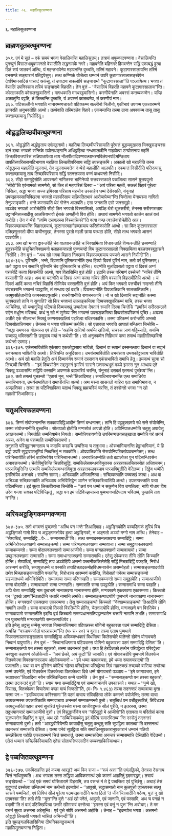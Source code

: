 ```yaml
---
title: ०६. महालिसुत्तवण्णना

---
```

६. महालिसुत्तवण्णना  


## ब्राह्मणदूतवत्थुवण्णना

३५९. एवं मे सुतं – एकं समयं भगवा वेसालियन्ति महालिसुत्तम्। तत्रायं अपुब्बपदवण्णना। वेसालियन्ति पुनप्पुनं विसालभावूपगमनतो वेसालीति लद्धनामके नगरे। महावनेति बहिनगरे हिमवन्तेन सद्धिं एकाबद्धं हुत्वा ठितं सयं जातवनं अत्थि, यं महन्तभावेनेव महावनन्ति वुच्चति, तस्मिं महावने। कूटागारसालायन्ति तस्मिं वनसण्डे सङ्घारामं पतिट्ठपेसुम्। तत्थ कण्णिकं योजेत्वा थम्भानं उपरि कूटागारसालासङ्खेपेन देवविमानसदिसं पासादं अकंसु, तं उपादाय सकलोपि सङ्घारामो ‘‘कूटागारसाला’’ति पञ्ञायित्थ। भगवा तं वेसालिं उपनिस्साय तस्मिं सङ्घारामे विहरति। तेन वुत्तं – ‘‘वेसालियं विहरति महावने कूटागारसालाय’’न्ति। कोसलकाति कोसलरट्ठवासिनो। मागधकाति मगधरट्ठवासिनो। करणीयेनाति अवस्सं कत्तब्बकम्मेन। यञ्हि अकातुम्पि वट्टति, तं किच्चन्ति वुच्चति, यं अवस्सं कातब्बमेव, तं करणीयं नाम।  
३६०. पटिसल्लीनो भगवाति नानारम्मणचारतो पटिक्कम्म सल्लीनो निलीनो, एकीभावं उपगम्म एकत्तारम्मणे झानरतिं अनुभवतीति अत्थो। तत्थेवाति तस्मिञ्ञेव विहारे। एकमन्तन्ति तस्मा ठाना अपक्कम्म तासु तासु रुक्खच्छायासु निसीदिंसु।  


## ओट्ठद्धलिच्छवीवत्थुवण्णना

३६१. ओट्ठद्धोति अद्धोट्ठताय एवंलद्धनामो। महतिया लिच्छवीपरिसायाति पुरेभत्तं बुद्धप्पमुखस्स भिक्खुसङ्घस्स दानं दत्वा भगवतो सन्तिके उपोसथङ्गानि अधिट्ठहित्वा गन्धमालादीनि गाहापेत्वा उग्घोसनाय महतिं लिच्छविराजपरिसं सन्निपातापेत्वा ताय नीलपीतादिवण्णवत्थाभरणविलेपनपटिमण्डिताय तावतिंसपरिससप्पटिभागाय महतिया लिच्छविपरिसाय सद्धिं उपसङ्कमि। अकालो खो महालीति तस्स ओट्ठद्धस्स महालीति मूलनामं, तेन मूलनाममत्तेन नं थेरो महालीति आलपति। एकमन्तं निसीदीति पतिरूपासु रुक्खच्छायासु ताय लिच्छविपरिसाय सद्धिं रतनत्तयस्स वण्णं कथयन्तो निसीदि।  
३६२. सीहो समणुद्देसोति आयस्मतो नागितस्स भागिनेय्यो सत्तवस्सकाले पब्बजित्वा सासने युत्तपयुत्तो ‘‘सीहो’’ति एवंनामको सामणेरो, सो किर तं महापरिसं दिस्वा – ‘‘अयं परिसा महती, सकलं विहारं पूरेत्वा निसिन्ना, अद्धा भगवा अज्ज इमिस्सा परिसाय महन्तेन उस्साहेन धम्मं देसेस्सति, यंनूनाहं उपज्झायस्साचिक्खित्वा भगवतो महापरिसाय सन्निपतितभावं आरोचापेय्य’’न्ति चिन्तेत्वा येनायस्मा नागितो तेनुपसङ्कमि। भन्ते कस्सपाति थेरं गोत्तेन आलपति। एसा जनताति एसो जनसमूहो।  
त्वञ्ञेव भगवतो आरोचेहीति सीहो किर भगवतो विस्सासिको, अयञ्हि थेरो थूलसरीरो, तेनस्स सरीरगरुताय उट्ठाननिसज्जादीसु आलसियभावो ईसकं अप्पहीनो विय होति। अथायं सामणेरो भगवतो कालेन कालं वत्तं करोति। तेन नं थेरो ‘‘त्वम्पि दसबलस्स विस्सासिको’’ति वत्वा गच्छ त्वञ्ञेवारोचेहीति आह। विहारपच्छायायन्ति विहारछायायं, कूटागारमहागेहच्छायाय फरितोकासेति अत्थो। सा किर कूटागारसाला दक्खिणुत्तरतो दीघा पाचीनमुखा, तेनस्सा पुरतो महती छाया पत्थटा होति, सीहो तत्थ भगवतो आसनं पञ्ञपेसि।  
३६३. अथ खो भगवा द्वारन्तरेहि चेव वातपानन्तरेहि च निक्खमित्वा विधावन्ताहि विप्फरन्तीहि छब्बण्णाहि बुद्धरस्मीहि संसूचितनिक्खमनो वलाहकन्तरतो पुण्णचन्दो विय कूटागारसालतो निक्खमित्वा पञ्ञत्तवरबुद्धासने निसीदि। तेन वुत्तं – ‘‘अथ खो भगवा विहारा निक्खम्म विहारपच्छायाय पञ्ञत्ते आसने निसीदी’’ति।  
३६४-३६५. पुरिमानि , भन्ते, दिवसानि पुरिमतरानीति एत्थ हिय्यो दिवसं पुरिमं नाम, ततो परं पुरिमतरम्। ततो पट्ठाय पन सब्बानि पुरिमानि चेव पुरिमतरानि च होन्ति। यदग्गेति मूलदिवसतो पट्ठाय यं दिवसं अग्गं परकोटिं कत्वा विहरामीति अत्थो, याव विहासिन्ति वुत्तं होति। इदानि तस्स परिमाणं दस्सेन्तो ‘‘नचिरं तीणि वस्सानी’’ति आह। अथ वा यदग्गेति यं दिवसं अग्गं कत्वा नचिरं तीणि वस्सानि विहरामीतिपि अत्थो । यं दिवसं आदिं कत्वा नचिरं विहासिं तीणियेव वस्सानीति वुत्तं होति। अयं किर भगवतो पत्तचीवरं गण्हन्तो तीणि संवच्छरानि भगवन्तं उपट्ठासि, तं सन्धाय एवं वदति। पियरूपानीति पियजातिकानि सातजातिकानि। कामूपसंहितानीति कामस्सादयुत्तानि। रजनीयानीति रागजनकानि। नो च खो दिब्बानि सद्दानीति कस्मा सुनक्खत्तो तानि न सुणाति? सो किर भगवन्तं उपसङ्कमित्वा दिब्बचक्खुपरिकम्मं याचि, तस्स भगवा आचिक्खि, सो यथानुसिट्ठं पटिपन्नो दिब्बचक्खुं उप्पादेत्वा देवतानं रूपानि दिस्वा चिन्तेसि ‘‘इमस्मिं सरीरसण्ठाने सद्देन मधुरेन भवितब्बं, कथं नु खो नं सुणेय्य’’न्ति भगवन्तं उपसङ्कमित्वा दिब्बसोतपरिकम्मं पुच्छि। अयञ्च अतीते एकं सीलवन्तं भिक्खुं कण्णसक्खलियं पहरित्वा बधिरमकासि। तस्मा परिकम्मं करोन्तोपि अभब्बो दिब्बसोताधिगमाय। तेनस्स न भगवा परिकम्मं कथेसि। सो एत्तावता भगवति आघातं बन्धित्वा चिन्तेसि – ‘‘अद्धा समणस्स गोतमस्स एवं होति – ‘अहम्पि खत्तियो अयम्पि खत्तियो, सचस्स ञाणं वड्ढिस्सति, अयम्पि सब्बञ्ञू भविस्सती’ति उसूयाय मय्हं न कथेसी’’ति। सो अनुक्कमेन गिहिभावं पत्वा तमत्थं महालिलिच्छविनो कथेन्तो एवमाह।  
३६६-३७१. एकंसभावितोति एकंसाय एककोट्ठासाय भावितो, दिब्बानं वा रूपानं दस्सनत्थाय दिब्बानं वा सद्दानं सवनत्थाय भावितोति अत्थो। तिरियन्ति अनुदिसाय। उभयंसभावितोति उभयंसाय उभयकोट्ठासाय भावितोति अत्थो। अयं खो महालि हेतूति अयं दिब्बानंयेव रूपानं दस्सनाय एकंसभावितो समाधि हेतु। इममत्थं सुत्वा सो लिच्छवी चिन्तेसि – ‘‘इदं दिब्बसोतेन सद्दसुणनं इमस्मिं सासने उत्तमत्थभूतं मञ्ञे इमस्स नून अत्थाय एते भिक्खू पञ्ञासम्पि सट्ठिपि वस्सानि अपण्णकं ब्रह्मचरियं चरन्ति, यंनूनाहं दसबलं एतमत्थं पुच्छेय्य’’न्ति।  
३७२. ततो तमत्थं पुच्छन्तो ‘‘एतासं नून, भन्ते’’तिआदिमाह। समाधिभावनानन्ति एत्थ समाधियेव समाधिभावना, उभयंसभावितानं समाधीनन्ति अत्थो। अथ यस्मा सासनतो बाहिरा एता समाधिभावना, न अज्झत्तिका। तस्मा ता पटिक्खिपित्वा यदत्थं भिक्खू ब्रह्मचरियं चरन्ति, तं दस्सेन्तो भगवा ‘‘न खो महाली’’तिआदिमाह।  


## चतुअरियफलवण्णना

३७३. तिण्णं संयोजनानन्ति सक्कायदिट्ठिआदीनं तिण्णं बन्धनानम्। तानि हि वट्टदुक्खमये रथे सत्ते संयोजेन्ति, तस्मा संयोजनानीति वुच्चन्ति। सोतापन्नो होतीति मग्गसोतं आपन्नो होति। अविनिपातधम्मोति चतूसु अपायेसु अपतनधम्मो। नियतोति धम्मनियामेन नियतो। सम्बोधिपरायणोति उपरिमग्गत्तयसङ्खाता सम्बोधि परं अयनं अस्स, अनेन वा पत्तब्बाति सम्बोधिपरायणो।  
तनुत्ताति परियुट्ठानमन्दताय च कदाचि करहचि उप्पत्तिया च तनुभावा। ओरम्भागियानन्ति हेट्ठाभागियानं, ये हि बद्धो उपरि सुद्धावासभूमियं निब्बत्तितुं न सक्कोति। ओपपातिकोति सेसयोनिपटिक्खेपवचनमेतम्। तत्थ परिनिब्बायीति तस्मिं उपरिभवेयेव परिनिब्बानधम्मो। अनावत्तिधम्मोति ततो ब्रह्मलोका पुन पटिसन्धिवसेन अनावत्तनधम्मो। चेतोविमुत्तिन्ति चित्तविसुद्धिं, सब्बकिलेसबन्धनविमुत्तस्स अरहत्तफलचित्तस्सेतं अधिवचनम्। पञ्ञाविमुत्तिन्ति एत्थापि सब्बकिलेसबन्धनविमुत्ता अरहत्तफलपञ्ञाव पञ्ञाविमुत्तीति वेदितब्बा। दिट्ठेव धम्मेति इमस्मिंयेव अत्तभावे। सयन्ति सामम्। अभिञ्ञाति अभिजानित्वा। सच्छिकत्वाति पच्चक्खं कत्वा। अथ वा अभिञ्ञा सच्छिकत्वाति अभिञ्ञाय अभिविसिट्ठेन ञाणेन सच्छिकरित्वातिपि अत्थो। उपसम्पज्जाति पत्वा पटिलभित्वा। इदं सुत्वा लिच्छविराजा चिन्तेसि – ‘‘अयं पन धम्मो न सकुणेन विय उप्पतित्वा, नापि गोधाय विय उरेन गन्त्वा सक्का पटिविज्झितुं , अद्धा पन इमं पटिविज्झन्तस्स पुब्बभागप्पटिपदाय भवितब्बं, पुच्छामि ताव न’’न्ति।  


## अरियअट्ठङ्गिकमग्गवण्णना

३७४-३७५. ततो भगवन्तं पुच्छन्तो ‘‘अत्थि पन भन्ते’’तिआदिमाह। अट्ठङ्गिकोति पञ्चङ्गिकं तुरियं विय अट्ठङ्गिको गामो विय च अट्ठङ्गमत्तोयेव हुत्वा अट्ठङ्गिको, न अङ्गतो अञ्ञो मग्गो नाम अत्थि। तेनेवाह – ‘‘सेय्यथिदं, सम्मादिट्ठि…पे॰… सम्मासमाधी’’ति। तत्थ सम्मादस्सनलक्खणा सम्मादिट्ठि। सम्मा अभिनिरोपनलक्खणो सम्मासङ्कप्पो। सम्मा परिग्गहणलक्खणा सम्मावाचा। सम्मा समुट्ठापनलक्खणो सम्माकम्मन्तो। सम्मा वोदापनलक्खणो सम्माआजीवो। सम्मा पग्गहलक्खणो सम्मावायामो। सम्मा उपट्ठानलक्खणा सम्मासति। सम्मा समाधानलक्खणो सम्मासमाधि। एतेसु एकेकस्स तीणि तीणि किच्चानि होन्ति। सेय्यथिदं, सम्मादिट्ठि ताव अञ्ञेहिपि अत्तनो पच्चनीककिलेसेहि सद्धिं मिच्छादिट्ठिं पजहति, निरोधं आरम्मणं करोति, सम्पयुत्तधम्मे च पस्सति तप्पटिच्छादकमोहविधमनवसेन असम्मोहतो। सम्मासङ्कप्पादयोपि तथेव मिच्छासङ्कप्पादीनि पजहन्ति, निरोधञ्च आरम्मणं करोन्ति, विसेसतो पनेत्थ सम्मासङ्कप्पो सहजातधम्मे अभिनिरोपेति। सम्मावाचा सम्मा परिग्गण्हति। सम्माकम्मन्तो सम्मा समुट्ठापेति। सम्माआजीवो सम्मा वोदापेति। सम्मावायामो सम्मा पग्गण्हति। सम्मासति सम्मा उपट्ठापेति। सम्मासमाधि सम्मा पदहति।  
अपि चेसा सम्मादिट्ठि नाम पुब्बभागे नानाक्खणा नानारम्मणा होति, मग्गक्खणे एकक्खणा एकारम्मणा। किच्चतो पन ‘‘दुक्खे ञाण’’न्तिआदीनि चत्तारि नामानि लभति। सम्मासङ्कप्पादयोपि पुब्बभागे नानाक्खणा नानारम्मणा होन्ति। मग्गक्खणे एकक्खणा एकारम्मणा। तेसु सम्मासङ्कप्पो किच्चतो ‘‘नेक्खम्मसङ्कप्पो’’तिआदीनि तीणि नामानि लभति। सम्मा वाचादयो तिस्सो विरतियोपि होन्ति, चेतनादयोपि होन्ति, मग्गक्खणे पन विरतियेव। सम्मावायामो सम्मासतीति इदम्पि द्वयं किच्चतो सम्मप्पधानसतिपट्ठानवसेन चत्तारि नामानि लभति। सम्मासमाधि पन पुब्बभागेपि मग्गक्खणेपि सम्मासमाधियेव।  
इति इमेसु अट्ठसु धम्मेसु भगवता निब्बानाधिगमाय पटिपन्नस्स योगिनो बहुकारत्ता पठमं सम्मादिट्ठि देसिता। अयञ्हि ‘‘पञ्ञापज्जोतो पञ्ञासत्थ’’न्ति (ध॰ स॰ २०) च वुत्ता। तस्मा एताय पुब्बभागे विपस्सनाञाणसङ्खाताय सम्मादिट्ठिया अविज्जन्धकारं विधमित्वा किलेसचोरे घातेन्तो खेमेन योगावचरो निब्बानं पापुणाति। तेन वुत्तं – ‘‘निब्बानाधिगमाय पटिपन्नस्स योगिनो बहुकारत्ता पठमं सम्मादिट्ठि देसिता’’ति।  
सम्मासङ्कप्पो पन तस्सा बहुकारो, तस्मा तदनन्तरं वुत्तो। यथा हि हेरञ्ञिको हत्थेन परिवट्टेत्वा परिवट्टेत्वा चक्खुना कहापणं ओलोकेन्तो – ‘‘अयं छेको, अयं कूटो’’ति जानाति। एवं योगावचरोपि पुब्बभागे वितक्केन वितक्केत्वा विपस्सनापञ्ञाय ओलोकयमानो – ‘‘इमे धम्मा कामावचरा, इमे धम्मा रूपावचरादयो’’ति पजानाति। यथा वा पन पुरिसेन कोटियं गहेत्वा परिवट्टेत्वा परिवट्टेत्वा दिन्नं महारुक्खं तच्छको वासिया तच्छेत्वा कम्मे उपनेति, एवं वितक्केन वितक्केत्वा वितक्केत्वा दिन्ने धम्मे योगावचरो पञ्ञाय – ‘‘इमे कामावचरा, इमे रूपावचरा’’तिआदिना नयेन परिच्छिन्दित्वा कम्मे उपनेति । तेन वुत्तं – ‘‘सम्मासङ्कप्पो पन तस्सा बहुकारो, तस्मा तदनन्तरं वुत्तो’’ति। स्वायं यथा सम्मादिट्ठिया एवं सम्मावाचायपि उपकारको। यथाह – ‘‘पुब्बे खो, विसाख, वितक्केत्वा विचारेत्वा पच्छा वाचं भिन्दती’’ति, (म॰ नि॰ १.४६३) तस्मा तदनन्तरं सम्मावाचा वुत्ता।  
यस्मा पन – ‘‘इदञ्चिदञ्च करिस्सामा’’ति पठमं वाचाय संविदहित्वा लोके कम्मन्ते पयोजेन्ति; तस्मा वाचा कायकम्मस्स उपकारिकाति सम्मावाचाय अनन्तरं सम्माकम्मन्तो वुत्तो। चतुब्बिधं पन वचीदुच्चरितं, तिविधञ्च कायदुच्चरितं पहाय उभयं सुचरितं पूरेन्तस्सेव यस्मा आजीवट्ठमकं सीलं पूरेति, न इतरस्स, तस्मा तदुभयानन्तरं सम्माआजीवो वुत्तो। एवं विसुद्धाजीवेन पन ‘‘परिसुद्धो मे आजीवो’’ति एत्तावता च परितोसं कत्वा सुत्तपमत्तेन विहरितुं न युत्तं, अथ खो ‘‘सब्बिरियापथेसु इदं वीरियं समारभितब्ब’’न्ति दस्सेतुं तदनन्तरं सम्मावायामो वुत्तो। ततो ‘‘आरद्धवीरियेनपि कायादीसु चतूसु वत्थूसु सति सूपट्ठिता कातब्बा’’ति दस्सनत्थं तदनन्तरं सम्मासति देसिता। यस्मा पनेवं सूपट्ठिता सति समाधिस्सुपकारानुपकारानं धम्मानं गतियो समन्नेसित्वा पहोति एकत्तारम्मणे चित्तं समाधातुं, तस्मा सम्मासतिया अनन्तरं सम्मासमाधि देसितोति वेदितब्बो। एतेसं धम्मानं सच्छिकिरियायाति एतेसं सोतापत्तिफलादीनं पच्चक्खकिरियत्थाय।  


## द्वे पब्बजितवत्थुवण्णना

३७६-३७७. एकमिदाहन्ति इदं कस्मा आरद्धं? अयं किर राजा – ‘‘रूपं अत्ता’’ति एवंलद्धिको, तेनस्स देसनाय चित्तं नाधिमुच्चति। अथ भगवता तस्स लद्धिया आविकरणत्थं एकं कारणं आहरितुं इदमारद्धम्। तत्रायं सङ्खेपत्थो – ‘‘अहं एकं समयं घोसितारामे विहरामि, तत्र वसन्तं मं ते द्वे पब्बजिता एवं पुच्छिंसु। अथाहं तेसं बुद्धुप्पादं दस्सेत्वा तन्तिधम्मं नाम कथेन्तो इदमवोचं – ‘‘आवुसो, सद्धासम्पन्नो नाम कुलपुत्तो एवरूपस्स सत्थु सासने पब्बजितो, एवं तिविधं सीलं पूरेत्वा पठमज्झानादीनि पत्वा ठितो ‘तं जीव’न्तिआदीनि वदेय्य, युत्तं नु खो एतमस्सा’’ति? ततो तेहि ‘‘युत्त’’न्ति वुत्ते ‘‘अहं खो पनेतं, आवुसो, एवं जानामि, एवं पस्सामि, अथ च पनाहं न वदामी’’ति तं वादं पटिक्खिपित्वा उत्तरि खीणासवं दस्सेत्वा ‘‘इमस्स एवं वत्तुं न युत्त’’न्ति अवोचम्। ते मम वचनं सुत्वा अत्तमना अहेसुन्ति। एवं वुत्ते सोपि अत्तमनो अहोसि । तेनाह – ‘‘इदमवोच भगवा। अत्तमनो ओट्ठद्धो लिच्छवी भगवतो भासितं अभिनन्दी’’ति।  
इति सुमङ्गलविलासिनिया दीघनिकायट्ठकथायं  
महालिसुत्तवण्णना निट्ठिता।  